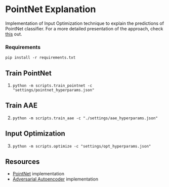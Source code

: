 # PointNet Explanation
Implementation of Input Optimization technique to explain the predictions of PointNet classifier. For a more detailed presentation of the approach, check [this](https://santonelli7.github.io/projects/PointNetExpl/) out.

### Requirements
`pip install -r requirements.txt`

## Train PointNet
1. `python -m scripts.train_pointnet -c "settings/pointnet_hyperparams.json"`

## Train AAE
2. `python -m scripts.train_aae -c "./settings/aae_hyperparams.json"`

## Input Optimization
3. `python -m scripts.optimize -c "settings/opt_hyperparams.json"`

## Resources
- [PointNet](https://github.com/fxia22/pointnet.pytorch) implementation
- [Adversarial Autoencoder](https://github.com/MaciejZamorski/3d-AAE) implementation